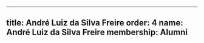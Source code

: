 ---
  title: André Luiz da Silva Freire
  order: 4
  name: André Luiz da Silva Freire
  membership: Alumni
  ---
  